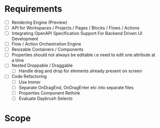 Requirements
============

- [ ] Rendering Engine (Preview)
- [ ] API for Workspaces / Projects / Pages / Blocks / Flows / Actions
- [ ] Integrating OpenAPI Specification Support For Backend Driven UI Development
- [ ] Flow / Action Orchestration Engine
- [ ] Resizable Containers / Components
- [ ] Properties should not always be editable i.e need to edit one attribute at a time
- [ ] Nested Droppable / Draggable
  - [ ] Handle drag and drop for elements already present on screen
- [ ] Code Refactoring
  - [ ] Use Immer
  - [ ] Separate OnDragEnd, OnDragEnter etc into separate files
  - [ ] Properties Component Rethink
  - [ ] Evaluate Daybrush Selecto

Scope
=====